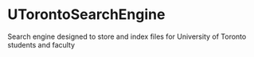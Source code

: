 # UTorontoSearchEngine
Search engine designed to store and index files for University of Toronto students and faculty
